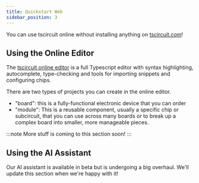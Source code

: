 ```yaml
---
title: Quickstart Web
sidebar_position: 3
---
```


You can use tscircuit online without installing anything on [tscircuit.com](https://tscircuit.com)!

## Using the Online Editor

The [tscircuit online editor](https://tscircuit.com/editor) is a full Typescript editor with syntax highlighting, autocomplete, type-checking and tools for importing snippets and configuring chips.

There are two types of projects you can create in the online editor.

- "board": this is a fully-functional electronic device that you can order
- "module": This is a reusable component, usually a specific chip or subcircuit, that you can use across many boards or to break up a complex board into smaller, more manageable pieces.

:::note
More stuff is coming to this section soon!
:::

## Using the AI Assistant

Our AI assistant is available in beta but is undergoing a big overhaul. We'll update this section when we're happy with it!
